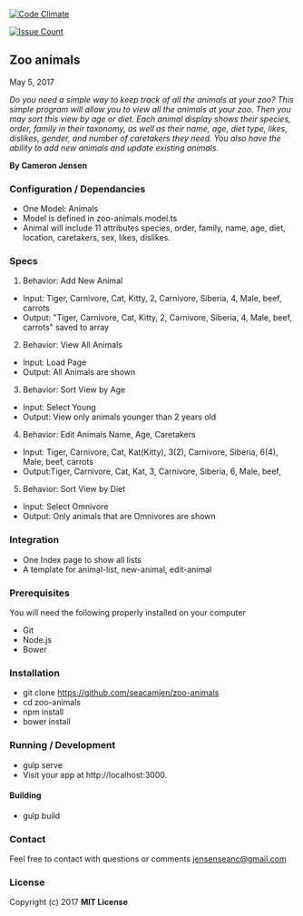 [![Code Climate](https://codeclimate.com/github/seacamjen/zoo-animals/badges/gpa.svg)](https://codeclimate.com/github/seacamjen/zoo-animals)

[![Issue Count](https://codeclimate.com/github/seacamjen/zoo-animals/badges/issue_count.svg)](https://codeclimate.com/github/seacamjen/zoo-animals)

## Zoo animals

May 5, 2017

_Do you need a simple way to keep track of all the animals at your zoo? This simple program will allow you to view all the animals at your zoo. Then you may sort this view by age or diet. Each animal display shows their species, order, family in their taxonomy, as well as their name, age, diet type, likes, dislikes, gender, and number of caretakers they need. You also have the ability to add new animals and update existing animals._

**By Cameron Jensen**

### Configuration / Dependancies
* One Model: Animals
* Model is defined in zoo-animals.model.ts
* Animal will include 11 attributes species, order, family, name, age, diet, location, caretakers, sex, likes, dislikes.

### Specs
1. Behavior: Add New Animal
  * Input: Tiger, Carnivore, Cat, Kitty, 2, Carnivore, Siberia, 4, Male, beef, carrots
  * Output: "Tiger, Carnivore, Cat, Kitty, 2, Carnivore, Siberia, 4, Male, beef, carrots" saved to array
2. Behavior: View All Animals
  * Input: Load Page
  * Output: All Animals are shown
3. Behavior: Sort View by Age
  * Input: Select Young
  * Output: View only animals younger than 2 years old
4. Behavior: Edit Animals Name, Age, Caretakers
  * Input: Tiger, Carnivore, Cat, Kat(Kitty), 3(2), Carnivore, Siberia, 6(4), Male, beef, carrots
  * Output:Tiger, Carnivore, Cat, Kat, 3, Carnivore, Siberia, 6, Male, beef,
5. Behavior: Sort View by Diet
  * Input: Select Omnivore
  * Output: Only animals that are Omnivores are shown

### Integration
* One Index page to show all lists
* A template for animal-list, new-animal, edit-animal

### Prerequisites
You will need the following properly installed on your computer

* Git
* Node.js
* Bower

### Installation
* git clone https://github.com/seacamjen/zoo-animals
* cd zoo-animals
* npm install
* bower install

### Running / Development
* gulp serve
* Visit your app at http://localhost:3000.

#### Building
* gulp build

### Contact
Feel free to contact with questions or comments jensenseanc@gmail.com

### License
Copyright (c) 2017 **MIT License**
